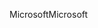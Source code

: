 <span data-ttu-id="903cb-101">Microsoft</span><span class="sxs-lookup"><span data-stu-id="903cb-101">Microsoft</span></span>